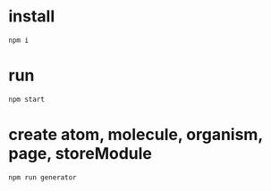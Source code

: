 # install #
```
npm i
```

# run #
```
npm start
```

# create atom, molecule, organism, page, storeModule
```
npm run generator
```